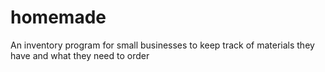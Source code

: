 # homemade
An inventory program for small businesses to keep track of materials they have and what they need to order
